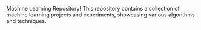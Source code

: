 Machine Learning Repository!
This repository contains a collection of machine learning projects and experiments, showcasing various algorithms and techniques.
